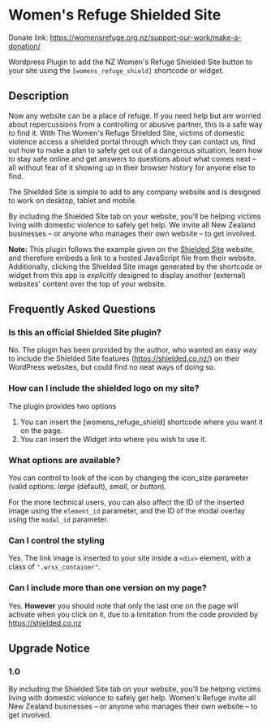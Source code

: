 # Women's Refuge Shielded Site #

Donate link: https://womensrefuge.org.nz/support-our-work/make-a-donation/

Wordpress Plugin to add the NZ Women's Refuge Shielded Site button to your site using the `[womens_refuge_shield]` shortcode or widget.

## Description ##

Now any website can be a place of refuge. If you need help but are worried about repercussions from a controlling or abusive partner, this is a safe way to find it. With The Women's Refuge Shielded Site, victims of domestic violence access a shielded portal through which they can contact us, find out how to make a plan to safely get out of a dangerous situation, learn how to stay safe online and get answers to questions about what comes next – all without fear of it showing up in their browser history for anyone else to find.

The Shielded Site is simple to add to any company website and is designed to work on desktop, tablet and mobile.

By including the Shielded Site tab on your website, you’ll be helping victims living with domestic violence to safely get help. We invite all New Zealand businesses – or anyone who manages their own website – to get involved.

**Note:** This plugin follows the example given on the [Shielded Site](https://shielded.co.nz/ "The Shielded Site Project") website, and therefore embeds a link to a hosted JavaScript file from their website. Additionally, clicking the Shielded Site image generated by the shortcode or widget from this app is *explicitly* designed to display another (external) websites' content over the top of your website.

## Frequently Asked Questions ##

### Is this an official Shielded Site plugin? ###

No. The plugin has been provided by the author, who wanted an easy way to include the Shielded Site features (https://shielded.co.nz/) on their WordPress websites, but could find no neat ways of doing so.

### How can I include the shielded logo on my site? ###

The plugin provides two options
1. You can insert the [womens_refuge_shield] shortcode where you want it on the page.
2. You can insert the Widget into where you wish to use it.

### What options are available? ###

You can control to look of the icon by changing the icon_size parameter (valid options: *large* (default), *small*, or *button*).

For the more technical users, you can also affect the ID of the inserted image using the `element_id` parameter, and the ID of the modal overlay using the `modal_id` parameter.

### Can I control the styling ###

Yes. The link image is inserted to your site inside a `<div>` element, with a class of `".wrss_container"`.

### Can I include more than one version on my page? ###

Yes. **However** you should note that only the last one on the page will activate when you click on it, due to a limitation from the code provided by https://shielded.co.nz

## Upgrade Notice ##

### 1.0 ###
By including the Shielded Site tab on your website, you’ll be helping victims living with domestic violence to safely get help. Women's Refuge invite all New Zealand businesses – or anyone who manages their own website – to get involved.
